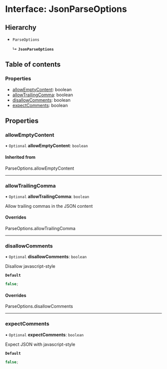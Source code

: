 # Interface: JsonParseOptions

## Hierarchy

- `ParseOptions`

  ↳ **`JsonParseOptions`**

## Table of contents

### Properties

- [allowEmptyContent](../../devkit/documents/JsonParseOptions#allowemptycontent): boolean
- [allowTrailingComma](../../devkit/documents/JsonParseOptions#allowtrailingcomma): boolean
- [disallowComments](../../devkit/documents/JsonParseOptions#disallowcomments): boolean
- [expectComments](../../devkit/documents/JsonParseOptions#expectcomments): boolean

## Properties

### allowEmptyContent

• `Optional` **allowEmptyContent**: `boolean`

#### Inherited from

ParseOptions.allowEmptyContent

---

### allowTrailingComma

• `Optional` **allowTrailingComma**: `boolean`

Allow trailing commas in the JSON content

#### Overrides

ParseOptions.allowTrailingComma

---

### disallowComments

• `Optional` **disallowComments**: `boolean`

Disallow javascript-style

**`Default`**

```ts
false;
```

#### Overrides

ParseOptions.disallowComments

---

### expectComments

• `Optional` **expectComments**: `boolean`

Expect JSON with javascript-style

**`Default`**

```ts
false;
```
